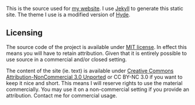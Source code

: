 
This is the source used for [my website](www.malolans.com). I use [Jekyll](http://jekyllrb.com/) to generate this static site. The theme I use is a modified version of [Hyde](hyde.getpoole.com).

## Licensing

The source code of the project is available under [MIT license](http://opensource.org/licenses/MIT). In effect this means you will have to retain attribution. Given that it is entirely possible to use source in a commercial and/or closed setting.

The content of the site (ie. text) is available under [Creative Commons Attribution-NonCommercial 3.0 Unported](http://creativecommons.org/licenses/by-nc/3.0/) or CC BY-NC 3.0 if you want to keep it nice and short. This means I will reserve rights to use the material commercially. You may use it on a non-commercial setting if you provide an attribution. Contact me for commercial usage.
